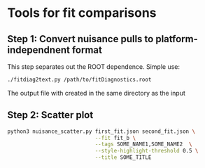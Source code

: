 # Tools for fit comparisons

## Step 1: Convert nuisance pulls to platform-independnent format

This step separates out the ROOT dependence. Simple use:

```bash
./fitdiag2text.py /path/to/fitDiagnostics.root
```

The output file with created in the same directory as the input


## Step 2: Scatter plot

```bash
python3 nuisance_scatter.py first_fit.json second_fit.json \
                            --fit fit_b \
                            --tags SOME_NAME1,SOME_NAME2  \
                            --style-highlight-threshold 0.5 \
                            --title SOME_TITLE
```
